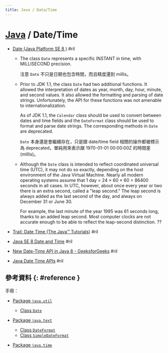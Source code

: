 ```yaml
---
title: Java / Data/Time
---
```

# [Java](java.md) / Date/Time

  - [Date \(Java Platform SE 8 \)](https://docs.oracle.com/javase/8/docs/api/java/util/Date.html) #ril

      - The class `Date` represents a specific INSTANT in time, with MILLISECOND precision.

        注意 `Date` 不只是日期也包含時間，而且精度還到 millis。

      - Prior to JDK 1.1, the class `Date` had two additional functions. It allowed the interpretation of dates as year, month, day, hour, minute, and second values. It also allowed the formatting and parsing of date strings. Unfortunately, the API for these functions was not amenable to internationalization.

        As of JDK 1.1, the `Calendar` class should be used to convert between dates and time fields and the `DateFormat` class should be used to format and parse date strings. The corresponding methods in `Date` are deprecated.

        `Date` 本身還是會繼續存在，只是跟 date/time field 相關的操作都被標示為 deprecated，單純用來表示跟 1970-01-01 00:00:00Z 的時間差 (millis)。

      - Although the `Date` class is intended to reflect coordinated universal time (UTC), it may not do so exactly, depending on the host environment of the Java Virtual Machine. Nearly all modern operating systems assume that 1 day = 24 × 60 × 60 = 86400 seconds in all cases. In UTC, however, about once every year or two there is an extra second, called a "leap second." The leap second is always added as the last second of the day, and always on December 31 or June 30.

        For example, the last minute of the year 1995 was 61 seconds long, thanks to an added leap second. Most computer clocks are not accurate enough to be able to reflect the leap-second distinction. ??

  - [Trail: Date Time \(The Java™ Tutorials\)](https://docs.oracle.com/javase/tutorial/datetime/index.html) #ril
  - [Java SE 8 Date and Time](https://www.oracle.com/technical-resources/articles/java/jf14-date-time.html) #ril
  - [New Date\-Time API in Java 8 \- GeeksforGeeks](https://www.geeksforgeeks.org/new-date-time-api-java8/) #ril
  - [Java Date Time APIs](https://docs.oracle.com/javase/8/docs/technotes/guides/datetime/index.html) #ril

## 參考資料 {: #reference }

手冊：

  - [Package `java.util`](https://docs.oracle.com/javase/8/docs/api/java/util/package-summary.html)

      - [Class `Date`](https://docs.oracle.com/javase/8/docs/api/java/util/Date.html)

  - [Package `java.text`](https://docs.oracle.com/javase/8/docs/api/java/text/package-summary.html)

      - [Class `DateFormat`](https://docs.oracle.com/javase/8/docs/api/java/text/DateFormat.html)
      - [Class `SimpleDateFormat`](https://docs.oracle.com/javase/8/docs/api/java/text/SimpleDateFormat.html)

  - [Package `java.time`](https://docs.oracle.com/javase/8/docs/api/java/time/package-summary.html)
